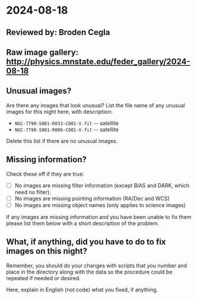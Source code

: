 # 2024-08-18

## Reviewed by:   Broden Cegla

## Raw image gallery: http://physics.mnstate.edu/feder_gallery/2024-08-18

## Unusual images? 

Are there any images that look unusual? List the file name of any unusual images for this night here, with description:

+ `NGC-7790-S001-R033-C001-V.fit` -- satellite 
+ `NGC-7790-S001-R006-C001-V.fit` -- satellite

Delete this list if there are no unusual images.

## Missing information?

Check these off if they are true:

- [ ] No images are missing filter information (except BIAS and DARK, which need no filter).
- [ ] No images are missing pointing information (RA/Dec and WCS)
- [ ] No images are missing object names (only applies to science images)

If any images are missing information and you have been unable to fix them please list
them below with a short description of the problem.

## What, if anything, did you have to do to fix images on this night?

Remember, you should do your changes with scripts that you number and place in the
directory along with the data so the procedure could be repeated if needed or
desired.

Here, explain in English (not code) what you fixed, if anything.
